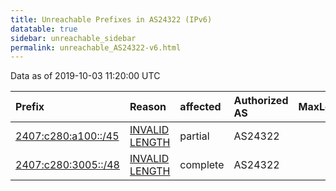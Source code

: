```yaml
---
title: Unreachable Prefixes in AS24322 (IPv6)
datatable: true
sidebar: unreachable_sidebar
permalink: unreachable_AS24322-v6.html
---
```


Data as of 2019-10-03 11:20:00 UTC


<div class="datatable-begin"></div>

| Prefix                                                           | Reason                                                                                                        | affected   | Authorized AS   |   MaxLength | Anchor                                       |   unreachable /48s |
|:-----------------------------------------------------------------|:--------------------------------------------------------------------------------------------------------------|:-----------|:----------------|------------:|:---------------------------------------------|-------------------:|
| [2407:c280:a100::/45](https://stat.ripe.net/2407:c280:a100::/45) | [INVALID LENGTH](https://rpki-validator.ripe.net/announcement-preview?asn=AS24322&prefix=2407:c280:a100::/45) | partial    | AS24322         |          32 | [APNIC](unreachable_APNIC_RPKI_Root-v6.html) |                  8 |
| [2407:c280:3005::/48](https://stat.ripe.net/2407:c280:3005::/48) | [INVALID LENGTH](https://rpki-validator.ripe.net/announcement-preview?asn=AS24322&prefix=2407:c280:3005::/48) | complete   | AS24322         |          32 | [APNIC](unreachable_APNIC_RPKI_Root-v6.html) |                  1 |

<div class="datatable-end"></div>